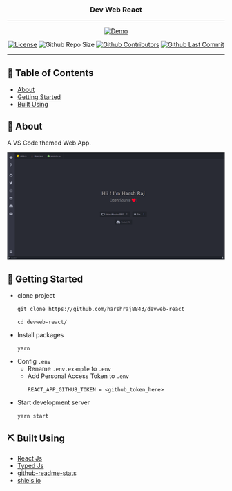 <h3 align="center">Dev Web React</h3>

---

<div align="center">

[![Demo](https://img.shields.io/badge/Demo-LIVE-blue)](https://raj-harsh.web.app/)

[![License](https://img.shields.io/github/license/harshraj8843/devweb-react)](https://github.com/harshraj8843/devweb-react/blob/master/LICENSE.md) ![Github Repo Size](https://img.shields.io/github/repo-size/harshraj8843/devweb-react) [![Github Contributors](https://img.shields.io/github/contributors/harshraj8843/devweb-react)](https://github.com/harshraj8843/devweb-react/graphs/contributors) [![Github Last Commit](https://img.shields.io/github/last-commit/harshraj8843/devweb-react)](https://github.com/harshraj8843/devweb-react/graphs/commit-activity)

</div>

---

## 📝 Table of Contents

- [About](#about)
- [Getting Started](#getting_started)
- [Built Using](#built_using)

## 🧐 About <a name = "about"></a>

A VS Code themed Web App.

<p align="center">
 <img src="readme_data/preview.png" alt="Title">
</p>

## 🏁 Getting Started <a name = "getting_started"></a>

- clone project
  ```
  git clone https://github.com/harshraj8843/devweb-react
  ```
  ```
  cd devweb-react/
  ```
- Install packages
  ```
  yarn
  ```
- Config `.env`
  - Rename `.env.example` to `.env`
  - Add Personal Access Token to `.env`
    ```
    REACT_APP_GITHUB_TOKEN = <github_token_here>
    ```
- Start development server
  ```
  yarn start
  ```

## ⛏️ Built Using <a name = "built_using"></a>

- [React Js](https://reactjs.org/)
- [Typed Js](https://mattboldt.com/demos/typed-js/)
- [github-readme-stats](https://github.com/anuraghazra/github-readme-stats)
- [shiels.io](https://github.com/badges/shields)
